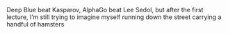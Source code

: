 Deep Blue beat Kasparov, AlphaGo beat Lee Sedol, but after the first lecture, I’m still trying to imagine myself running down the street carrying a handful of hamsters
